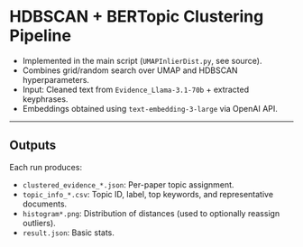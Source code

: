 # HDBSCAN + BERTopic Clustering Pipeline

- Implemented in the main script (`UMAPInlierDist.py`, see source).
- Combines grid/random search over UMAP and HDBSCAN hyperparameters.
- Input: Cleaned text from `Evidence_Llama-3.1-70b` + extracted keyphrases.
- Embeddings obtained using `text-embedding-3-large` via OpenAI API.

---

## Outputs

Each run produces:

- `clustered_evidence_*.json`: Per-paper topic assignment.
- `topic_info_*.csv`: Topic ID, label, top keywords, and representative documents.
- `histogram*.png`: Distribution of distances (used to optionally reassign outliers).
- `result.json`: Basic stats.
